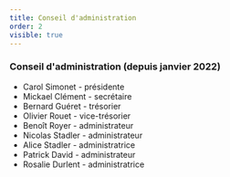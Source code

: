 ```yaml
---
title: Conseil d'administration
order: 2
visible: true
---
```

### Conseil d'administration (depuis janvier 2022)

* Carol Simonet - présidente
* Mickael Clément - secrétaire
* Bernard Guéret - trésorier
* Olivier Rouet - vice-trésorier
* Benoît Royer - administrateur
* Nicolas Stadler - administrateur
* Alice Stadler - administratrice
* Patrick David - administrateur
* Rosalie Durlent - administratrice